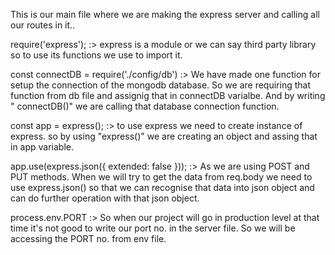 This is our main file where we are making the express server and calling all our routes in it..


require('express'); :> express is a module or we can say third party library so to use its functions we use to import it. 

const connectDB = require('./config/db') :> We have made one function for setup the connection of the mongodb database. So we are requiring that function from db file and assignig that in connectDB varialbe. And by writing " connectDB()" we are calling that database connection function.

const app = express(); :> to use express we need to create instance of express. so by using "express()" we are creating an object and assing that in app variable. 


app.use(express.json({ extended: false })); :>  As we are using POST and PUT methods. When we will try to get the data from req.body we need to use express.json() so that we can recognise that data into json object and can do further operation with that json object.


process.env.PORT :> So when our project will go in production level at that time it's not good to write our port no. in the server file. So we will be accessing the PORT no. from env file.